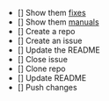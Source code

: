 - [] Show them [fixes](https://github.com/aguynamedryan/fixes)
- [] Show them [manuals](https://github.com/outcomesinsights/manuals)
- [] Create a repo
- [] Create an issue
- [] Update the README
- [] Close issue
- [] Clone repo
- [] Update README
- [] Push changes
